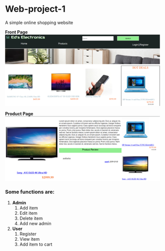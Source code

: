 # Web-project-1
A simple online shopping website

**Front Page**
![](images/sc1.PNG)

**Product Page**
![](images/sc2.PNG)

### Some functions are:
1. **Admin**
   1. Add item
   1. Edit item
   1. Delete item
   1. Add new admin
1. **User**
   1. Register
   1. View item
   1. Add item to cart
